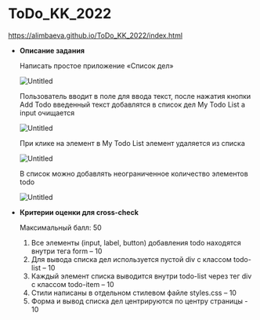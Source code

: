 # ToDo_KK_2022
https://alimbaeva.github.io/ToDo_KK_2022/index.html






- **Описание задания**
    
    Написать простое приложение «Список дел»
    
    ![Untitled](https://s3-us-west-2.amazonaws.com/secure.notion-static.com/16598d42-78bc-4253-b4a4-425ee853b529/Untitled.png)
    
    Пользователь вводит в поле для ввода текст, после нажатия кнопки Add Todo введенный текст добавлятся в список дел My Todo List а input очищается
    
    ![Untitled](https://s3-us-west-2.amazonaws.com/secure.notion-static.com/c05cb588-57ec-4ca5-a2ec-f20ddc61b3e3/Untitled.png)
    
    При клике на элемент в My Todo List элемент удаляется из списка
    
    ![Untitled](https://s3-us-west-2.amazonaws.com/secure.notion-static.com/16598d42-78bc-4253-b4a4-425ee853b529/Untitled.png)
    
    В список можно добавлять неограниченное количество элементов todo
    
    ![Untitled](https://s3-us-west-2.amazonaws.com/secure.notion-static.com/d8fff376-6e04-4484-bf59-2ae295a01dcc/Untitled.png)
    
- **Критерии оценки для cross-check**
    
    Максимальный балл: 50
    
    1. Все элементы (input, label, button) добавления todo находятся внутри тега form – 10
    2. Для вывода списка дел используется пустой div c классом todo-list – 10
    3. Каждый элемент списка выводится внутри todo-list через тег div c классом todo-item – 10
    4. Стили написаны в отдельном стилевом файле styles.css – 10
    5. Форма и вывод списка дел центрируются по центру страницы - 10
